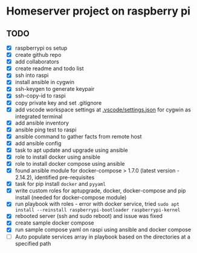 # Homeserver project on raspberry pi

## TODO

- [x] raspberrypi os setup  
- [x] create github repo  
- [x] add collaborators  
- [x] create readme and todo list  
- [x] ssh into raspi  
- [x] install ansible in cygwin  
- [x] ssh-keygen to generate keypair 
- [x] ssh-copy-id to raspi  
- [x] copy private key and set .gitignore  
- [x] add vscode workspace settings at [.vscode/settings.json](.vscode/settings.json) for cygwin as integrated terminal  
- [x] add ansible inventory  
- [x] ansible ping test to raspi  
- [x] ansible command to gather facts from remote host  
- [x] add ansible config  
- [x] task to apt update and upgrade using ansible  
- [x] role to install docker using ansible  
- [x] role to install docker compose using ansible  
- [x] found ansible module for docker-compose > 1.7.0 (latest version - 2.14.2), identified pre-requisites  
- [x] task for pip install `docker` and `pyyaml`   
- [x] write custom roles for aptupgrade, docker, docker-compose and pip install (needed for docker-compose module)  
- [x] run playbook with roles - error with docker service, tried `sudo apt install --reinstall raspberrypi-bootloader raspberrypi-kernel`  
- [x] rebooted server (ssh and sudo reboot) and issue was fixed  
- [x] create sample docker compose  
- [x] run sample compose yaml on raspi using ansible and docker compose  
- [ ] Auto populate services array in playbook based on the directories at a specified path
